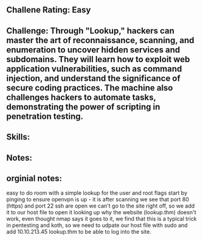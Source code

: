 ## Challene Rating: Easy

## Challenge: Through "Lookup," hackers can master the art of reconnaissance, scanning, and enumeration to uncover hidden services and subdomains. They will learn how to exploit web application vulnerabilities, such as command injection, and understand the significance of secure coding practices. The machine also challenges hackers to automate tasks, demonstrating the power of scripting in penetration testing.﻿

## Skills:

## Notes:


## orginial notes:
easy to do room with a simple lookup for the user and root flags
start by pinging to ensure openvpn is up - it is
after scanning we see that port 80 (https) and port 22 ssh are open
we can't go to the site right off, so we add it to our host file to open it
looking up why the website (lookup.thm) doesn't work, even thought nmap says it goes to it, we find that this is a typical trick in pentesting and koth, so we need to udpate our host file with sudo and add 10.10.213.45 lookup.thm to be able to log into the site.




